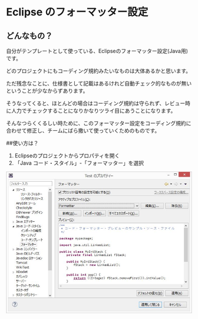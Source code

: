 # Eclipse のフォーマッター設定

## どんなもの？

自分がテンプレートとして使っている、Eclipseのフォーマッター設定(Java用)です。

どのプロジェクトにもコーディング規約みたいなものは大体あるかと思います。

ただ残念なことに、仕様書として記載はあるけれど自動チェック的なものが無いということが少なからずあります。

そうなってくると、ほとんどの場合はコーディング規約は守られず、レビュー時に人力でチェックすることになりかなりツライ目にあうことになります。

そんなつらくくるしい時ために、このフォーマッター設定をコーディング規約に合わせて修正し、チームにばら撒いて使っていくためのものです。

##使い方は？

1. Eclipseのプロジェクトからプロパティを開く
2. 「Java コード・スタイル」-「フォーマッター」を選択

![Eclipse プロパティウィンドウのフォーマッター](./images/formatter-of-property-window.jfif)
